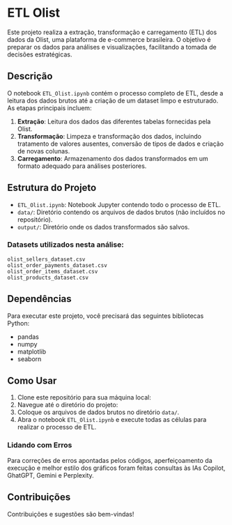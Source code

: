 # ETL Olist

Este projeto realiza a extração, transformação e carregamento (ETL) dos dados da Olist, uma plataforma de e-commerce brasileira. O objetivo é preparar os dados para análises e visualizações, facilitando a tomada de decisões estratégicas.

## Descrição

O notebook `ETL_Olist.ipynb` contém o processo completo de ETL, desde a leitura dos dados brutos até a criação de um dataset limpo e estruturado. As etapas principais incluem:

1. **Extração**: Leitura dos dados das diferentes tabelas fornecidas pela Olist.
2. **Transformação**: Limpeza e transformação dos dados, incluindo tratamento de valores ausentes, conversão de tipos de dados e criação de novas colunas.
3. **Carregamento**: Armazenamento dos dados transformados em um formato adequado para análises posteriores.

## Estrutura do Projeto

- `ETL_Olist.ipynb`: Notebook Jupyter contendo todo o processo de ETL.
- `data/`: Diretório contendo os arquivos de dados brutos (não incluídos no repositório).
- `output/`: Diretório onde os dados transformados são salvos.

### Datasets utilizados nesta análise:
```
olist_sellers_dataset.csv
olist_order_payments_dataset.csv
olist_order_items_dataset.csv
olist_products_dataset.csv
```

## Dependências

Para executar este projeto, você precisará das seguintes bibliotecas Python:

- pandas
- numpy
- matplotlib
- seaborn

## Como Usar

1. Clone este repositório para sua máquina local:
2. Navegue até o diretório do projeto:
3. Coloque os arquivos de dados brutos no diretório `data/`.
4. Abra o notebook `ETL_Olist.ipynb` e execute todas as células para realizar o processo de ETL.

### Lidando com Erros

Para correções de erros apontadas pelos códigos, aperfeiçoamento da execução e melhor estilo dos gráficos foram feitas consultas às IAs Copilot, GhatGPT, Gemini e Perplexity.

## Contribuições

Contribuições e sugestões são bem-vindas!